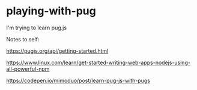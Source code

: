 # playing-with-pug
I'm trying to learn pug.js

Notes to self:

https://pugjs.org/api/getting-started.html<br>

https://www.linux.com/learn/get-started-writing-web-apps-nodejs-using-all-powerful-npm<br>

https://codepen.io/mimoduo/post/learn-pug-js-with-pugs<br>
